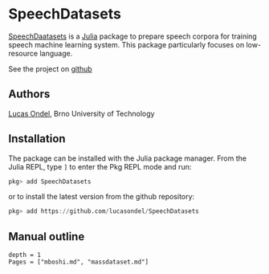 # SpeechDatasets

[SpeechDaatasets](https://github.com/lucasondel/SpeechDatasets) is a
[Julia](https://julialang.org/) package to prepare speech corpora for
training speech machine learning system. This package particularly
focuses on low-resource language.

See the project on
[github](https://github.com/lucasondel/SpeechDatasets)

## Authors

[Lucas Ondel](https://lucasondel.github.io), Brno University of Technology

## Installation

The package can be installed with the Julia package manager. From the
Julia REPL, type `]` to enter the Pkg REPL mode and run:
```julia
pkg> add SpeechDatasets
```

or to install the latest version from the github repository:
```julia
pkg> add https://github.com/lucasondel/SpeechDatasets
```

## Manual outline

```@contents
depth = 1
Pages = ["mboshi.md", "massdataset.md"]
```

